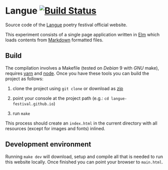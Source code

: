 # Langue [![Build Status](https://travis-ci.org/langue-festival/langue-festival.github.io.svg?branch=master)](https://travis-ci.org/langue-festival/langue-festival.github.io)

Source code of the [Langue](http://www.languefestival.it) poetry festival official website.

This experiment consists of a single page application written in [Elm](http://elm-lang.org) which loads contents from [Markdown](https://daringfireball.net/projects/markdown) formatted files.

## Build

The compilation involves a Makefile (tested on *Debian* 9 with *GNU* make), requires [yarn](https://yarnpkg.com) and [node](https://nodejs.org).
Once you have these tools you can build the project as follows:

1. clone the project using `git clone` or download as [zip](https://github.com/langue-festival/langue-festival.github.io/archive/master.zip)

2. point your console at the project path (e.g.: `cd langue-festival.github.io`)

3. run `make`

This process should create an `index.html` in the current directory with all resources (except for images and fonts) inlined.

## Development environment

Running `make dev` will download, setup and compile all that is needed to run this website locally. Once finished you can point your browser to `main.html`.
